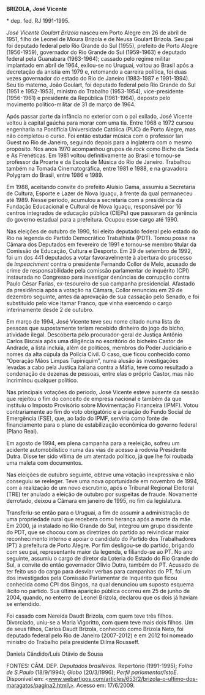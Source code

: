 **BRIZOLA,** **José Vicente**

\* dep. fed. RJ 1991-1995.

*José Vicente Goulart Brizola* nasceu em Porto Alegre em 26 de abril de
1951, filho de Leonel de Moura Brizola e de Neusa Goulart Brizola. Seu
pai foi deputado federal pelo Rio Grande do Sul (1955), prefeito de
Porto Alegre (1956-1959), governador do Rio Grande do Sul (1959-1963) e
deputado federal pela Guanabara (1963-1964); cassado pelo regime militar
implantado em abril de 1964, exilou-se no Uruguai, voltou ao Brasil após
a decretação da anistia em 1979 e, retomando a carreira política, foi
duas vezes governador do estado do Rio de Janeiro (1983-1987 e
1991-1994). Seu tio materno, João Goulart, foi deputado federal pelo Rio
Grande do Sul (1951 e 1952-1953), ministro do Trabalho (1953-1954),
vice-presidente (1956-1961) e presidente da República (1961-1964),
deposto pelo movimento político-militar de 31 de março de 1964.

Após passar parte da infância no exterior com o pai exilado, José
Vicente voltou à capital gaúcha para morar com uma tia. Entre 1968 e
1972 cursou engenharia na Pontifícia Universidade Católica (PUC) de
Porto Alegre, mas não completou o curso. Foi então estudar música com o
professor Ian Guest no Rio de Janeiro, seguindo depois para a Inglaterra
com o mesmo propósito. Nos anos 1970 acompanhou grupos de *rock* como
Bicho da Seda e As Frenéticas. Em 1981 voltou definitivamente ao Brasil
e tornou-se professor da Proarte e da Escola de Música do Rio de
Janeiro. Trabalhou também na Tomada Cinematográfica, entre 1981 e 1988,
e na gravadora Polygram do Brasil, entre 1986 e 1989.

Em 1988, aceitando convite do prefeito Aluísio Gama, assumiu a
Secretaria de Cultura, Esporte e Lazer de Nova Iguaçu, à frente da qual
permaneceu até 1989. Nesse período, acumulou a secretaria com a
presidência da Fundação Educacional e Cultural de Nova Iguaçu,
responsável por 16 centros integrados de educação pública (CIEPs) que
passaram da gerência do governo estadual para a prefeitura. Ocupou esse
cargo até 1990.

Nas eleições de outubro de 1990, foi eleito deputado federal pelo estado
do Rio na legenda do Partido Democrático Trabalhista (PDT). Tomou posse
na Câmara dos Deputados em fevereiro de 1991 e tornou-se membro titular
da Comissão de Educação, Cultura e Desporto. Em 29 de setembro de 1992,
foi um dos 441 deputados a votar favoravelmente à abertura do processo
de *impeachment* contra o presidente Fernando Collor de Melo, acusado de
crime de responsabilidade pela comissão parlamentar de inquérito (CPI)
instaurada no Congresso para investigar denúncias de corrupção contra
Paulo César Farias, ex-tesoureiro de sua campanha presidencial. Afastado
da presidência após a votação na Câmara, Collor renunciou em 29 de
dezembro seguinte, antes da aprovação de sua cassação pelo Senado, e foi
substituído pelo vice Itamar Franco, que vinha exercendo o cargo
interinamente desde 2 de outubro.

Em março de 1994, José Vicente teve seu nome citado numa lista de
pessoas que supostamente teriam recebido dinheiro do jogo do bicho,
atividade ilegal. Descoberta pelo procurador-geral de Justiça Antônio
Carlos Biscaia após uma diligência no escritório do bicheiro Castor de
Andrade, a lista incluía, além de políticos, membros do Poder Judiciário
e nomes da alta cúpula da Polícia Civil. O caso, que ficou conhecido
como “Operação Mãos Limpas Tupiniquim”, numa alusão às investigações
levadas a cabo pela Justiça italiana contra a Máfia, teve como resultado
a condenação de dezenas de pessoas, entre elas o próprio Castor, mas não
incriminou qualquer político.

Nas principais votações do período, José Vicente esteve ausente da
sessão que rejeitou o fim do conceito de empresa nacional e também da
que instituiu o Imposto Provisório sobre Movimentação Financeira (IPMF).
Votou contrariamente ao fim do voto obrigatório e à criação do Fundo
Social de Emergência (FSE), que, ao lado do IPMF, serviria como fonte de
financiamento para o plano de estabilização econômica do governo federal
(Plano Real).

Em agosto de 1994, em plena campanha para a reeleição, sofreu um
acidente automobilístico numa das vias de acesso à rodovia Presidente
Dutra. Disse ter sido vítima de um atentado político, já que lhe foi
roubada uma maleta com documentos.

Nas eleições de outubro seguinte, obteve uma votação inexpressiva e não
conseguiu se reeleger. Teve uma nova oportunidade em novembro de 1994,
com a realização de um novo escrutínio, após o Tribunal Regional
Eleitoral (TRE) ter anulado a eleição de outubro por suspeitas de
fraude. Novamente derrotado, deixou a Câmara em janeiro de 1995, no fim
da legislatura.

Transferiu-se então para o Uruguai, a fim de assumir a administração de
uma propriedade rural que recebera como herança após a morte da mãe. Em
2000, já instalado no Rio Grande do Sul, integrou um grupo dissidente do
PDT, que se chocou com as diretrizes do partido ao reivindicar maior
reconhecimento interno e apoiar o candidato do Partido dos Trabalhadores
(PT) à prefeitura de Porto Alegre. Por fim desligou-se do partido,
brigando com seu pai, representante maior da legenda, e filiando-se ao
PT. No ano seguinte, assumiu o cargo de diretor da Loteria do Estado do
Rio Grande do Sul, a convite do então governador Olívio Dutra, também do
PT. Acusado de ter feito uso do cargo para desviar verbas para campanhas
do PT, foi um dos investigados pela Comissão Parlamentar de Inquérito
que ficou conhecida como CPI dos Bingos, na qual denunciou um suposto
esquema ilícito no partido. Sua última aparição pública ocorreu em 25 de
junho de 2004, quando, no enterro de Leonel Brizola, declarou que os
dois já haviam se entendido.

Foi casado com Nereida Daudt Brizola, com quem teve três filhos.
Divorciado, uniu-se a Maria Vigoritto, com quem teve mais dois filhos.
Um de seus filhos, Carlos Daudt Brizola, conhecido como Brizola Neto,
foi deputado federal pelo Rio de Janeiro (2007-2012) e em 2012 foi
nomeado ministro do Trabalho pela presidente Dilma Rousseff.

Daniela Cândido/Luís Otávio de Sousa

FONTES: CÂM. DEP. *Deputados brasileiros.* Repertório (1991-1995);
*Folha de S.Paulo* (18/9/1994); *Globo* (20/3/1996); *Perfil
parlamentar/IstoÉ.* Disponível em:
\<www.webartigos.com/articles/653/2/brizola-o-ultimo-dos-maragatos/pagina2.html\>*.*
Acesso em: 17/6/2009.

